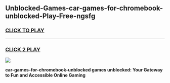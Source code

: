 
## Unblocked-Games-car-games-for-chromebook-unblocked-Play-Free-ngsfg
<h3>
<a href="https://premium76.site?title=car-games-for-chromebook-unblocked&ref=23A">CLICK TO PLAY</a></h3>
<hr>

<h3>
<a href="https://premium76.site?title=car-games-for-chromebook-unblocked&ref=23A">CLICK 2 PLAY</a>
  
</h3>

<a href="https://premium76.site?title=car-games-for-chromebook-unblocked&ref=23A"><img src="https://clearcache.store/games.png"></a>


**car-games-for-chromebook-unblocked games unblocked: Your Gateway to Fun and Accessible Online Gaming**
